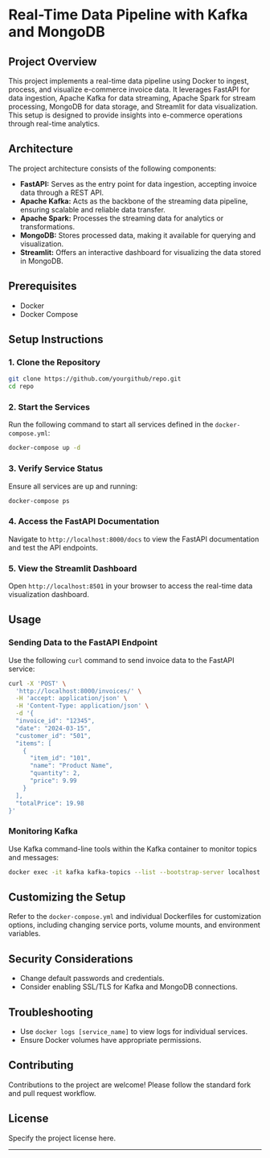 # Real-Time Data Pipeline with Kafka and MongoDB

## Project Overview

This project implements a real-time data pipeline using Docker to ingest, process, and visualize e-commerce invoice data. It leverages FastAPI for data ingestion, Apache Kafka for data streaming, Apache Spark for stream processing, MongoDB for data storage, and Streamlit for data visualization. This setup is designed to provide insights into e-commerce operations through real-time analytics.

## Architecture

The project architecture consists of the following components:

- **FastAPI:** Serves as the entry point for data ingestion, accepting invoice data through a REST API.
- **Apache Kafka:** Acts as the backbone of the streaming data pipeline, ensuring scalable and reliable data transfer.
- **Apache Spark:** Processes the streaming data for analytics or transformations.
- **MongoDB:** Stores processed data, making it available for querying and visualization.
- **Streamlit:** Offers an interactive dashboard for visualizing the data stored in MongoDB.

## Prerequisites

- Docker
- Docker Compose

## Setup Instructions

### 1. Clone the Repository

```sh
git clone https://github.com/yourgithub/repo.git
cd repo
```

### 2. Start the Services

Run the following command to start all services defined in the `docker-compose.yml`:

```sh
docker-compose up -d
```

### 3. Verify Service Status

Ensure all services are up and running:

```sh
docker-compose ps
```

### 4. Access the FastAPI Documentation

Navigate to `http://localhost:8000/docs` to view the FastAPI documentation and test the API endpoints.

### 5. View the Streamlit Dashboard

Open `http://localhost:8501` in your browser to access the real-time data visualization dashboard.

## Usage

### Sending Data to the FastAPI Endpoint

Use the following `curl` command to send invoice data to the FastAPI service:

```sh
curl -X 'POST' \
  'http://localhost:8000/invoices/' \
  -H 'accept: application/json' \
  -H 'Content-Type: application/json' \
  -d '{
  "invoice_id": "12345",
  "date": "2024-03-15",
  "customer_id": "501",
  "items": [
    {
      "item_id": "101",
      "name": "Product Name",
      "quantity": 2,
      "price": 9.99
    }
  ],
  "totalPrice": 19.98
}'
```

### Monitoring Kafka

Use Kafka command-line tools within the Kafka container to monitor topics and messages:

```sh
docker exec -it kafka kafka-topics --list --bootstrap-server localhost:9092
```

## Customizing the Setup

Refer to the `docker-compose.yml` and individual Dockerfiles for customization options, including changing service ports, volume mounts, and environment variables.

## Security Considerations

- Change default passwords and credentials.
- Consider enabling SSL/TLS for Kafka and MongoDB connections.

## Troubleshooting

- Use `docker logs [service_name]` to view logs for individual services.
- Ensure Docker volumes have appropriate permissions.

## Contributing

Contributions to the project are welcome! Please follow the standard fork and pull request workflow.

## License

Specify the project license here.

---
